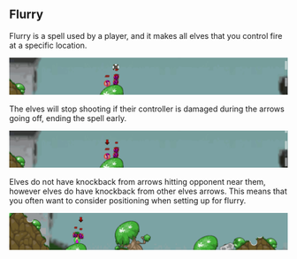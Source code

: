 ## Flurry


Flurry is a spell used by a player, and it makes all elves that you control fire at a specific location.  


![flurry1](https://raw.githubusercontent.com/1IlIl/wikidata/main/nature/gifs/flurry1.gif)


The elves will stop shooting if their controller is damaged during the arrows going off, ending the spell early.


![flurry2](https://raw.githubusercontent.com/1IlIl/wikidata/main/nature/gifs/flurry2.gif)


Elves do not have knockback from arrows hitting opponent near them, however elves do have knockback from other elves arrows. This means that you often want to consider positioning when setting up for flurry.


![flurry3](https://raw.githubusercontent.com/1IlIl/wikidata/main/nature/gifs/flurry3.gif)

